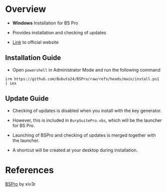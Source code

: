 # Overview
* **Windows** Installation for BS Pro

* Provides installation and checking of updates

* [Link](https://portswigger.net/burp/pro) to official website

## Installation Guide

* Open `powershell` in Administrator Mode and run the following command

```
irm https://github.com/Bubuto24/BSPro/raw/refs/heads/main/install.ps1 | iex
```

## Update Guide
* Checking of updates is disabled when you install with the key generator.

* However, this is included in `BurpSuitePro.vbs`, which will be the launcher for BS Pro.

* Launching of BSPro and checking of updates is merged together with the launcher.

* A shortcut will be created at your desktop during installation.

# References
[BSPro](https://github.com/xiv3r/Burpsuite-Professional) by xiv3r
